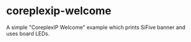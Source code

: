 # coreplexip-welcome
A simple "CoreplexIP Welcome" example which prints SiFive banner and uses board LEDs.
